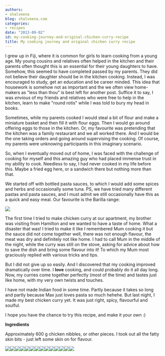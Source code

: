 ```yaml
---
authors:
- shalveena
blog: shalveena.com
categories:
- recipes
date: "2013-09-02"
id: my-cooking-journey-and-original-chicken-curry-recipe
title: My cooking journey and original chicken curry recipe
---
```


I grew up in Fiji, where it is common for girls to learn cooking from a young age. My young cousins and relatives often helped in the kitchen and their parents often thought this is an essential for their young daughters to have. Somehow, this seemed to have completed passed by my parents. They did not believe their daughter should be in the kitchen cooking. Instead, I was encouraged to study, get an education and be career minded. This idea that housework is somehow not as important and the we often view home-makers as "less than thou" is best left for another post. Suffice it to say, I was _envious_ of my friends and relatives who were free to help in the kitchen, learn to make "round rotis" while I was told to bury my head in books.  

  

Sometimes, while my parents cooked I would steal a bit of flour and make a miniature basket and then fill it with flour eggs. Then I would go around offering eggs to those in the kitchen. Or, my favourite was pretending that the kitchen was a family restaurant and we all worked there. And I would be the one taking orders and going around supervising the cooking. Of course, my parents were unknowing participants in this imaginary scenario.

  

So, when I eventually moved out of home, I was faced with the challenge of cooking for myself and this amazing guy who had placed immense trust in my ability to cook. Needless to say, I had never cooked in my life before this. Maybe a fried egg here, or a sandwich there but nothing more than that. 

  

We started off with bottled pasta sauces, to which I would add some spices and herbs and occasionally some tuna. PS, we have tried many different pastas and pasta sauces, and I must admit we still occasionally have this as a quick and easy meal. Our favourite is the Barilla range:

  

  

[![](images/3be75-sugo_al_basilico-zoom.jpg)](https://shalveena.files.wordpress.com/2013/09/3be75-sugo_al_basilico-zoom.jpg)

  

The first time I tried to make chicken curry at our apartment, my brother was visiting from Hamilton and we wanted to have a taste of home. What a disaster that was! I tried to make it like I remembered Mum cooking it but the sauce did not come together well, there was not enough flavour, the meat was dry and definitely not like home. I had to call Mum in the middle of the night, while the curry was still on the stove, asking for advice about how to save the dish and bring some flavour into it! To which my Mum most graciously replied with various tricks and tips.

  

But I did not give up so easily. And I discovered that my cooking improved dramatically over time. I **love** cooking, and could probably do it all day long. Now, my curries come together perfectly (most of the time) and tastes just like home, with my very own twists and touches. 

  

I have not made Indian food in some time. Partly because it takes so long and partly because Max just loves pasta so much hehehe. But last night, I made my best chicken curry yet. It was just right, spicy, flavourful and soulful.

  

  

I hope you have the chance to try this recipe, and make it your own :)

  

**Ingredients**

Approximately 600 g chicken nibbles, or other pieces. I took out all the fatty skin bits - just left some skin on for flavour.

  

[![](images/974cd-dscf5683.jpg)![](images/fabe0-dscf5684.jpg)![](images/d74c0-dscf5693.jpg)![](images/c89b5-dscf5694.jpg)![](images/55310-dscf5685.jpg)![](images/c1c52-dscf5686.jpg)![](images/7cf08-dscf5687.jpg)![](images/70e11-dscf5689.jpg)![](images/21d61-dscf5690.jpg)![](images/de75e-dscf5695.jpg)![](images/095b1-dscf5697.jpg)![](images/10bdc-dscf5698.jpg)![](images/ad2d9-dscf5699.jpg)![](https://shalveena.files.wordpress.com/2013/09/ad2d9-dscf5699.jpg?w=300)](https://shalveena.files.wordpress.com/2013/09/f765b-dscf5682.jpg)
